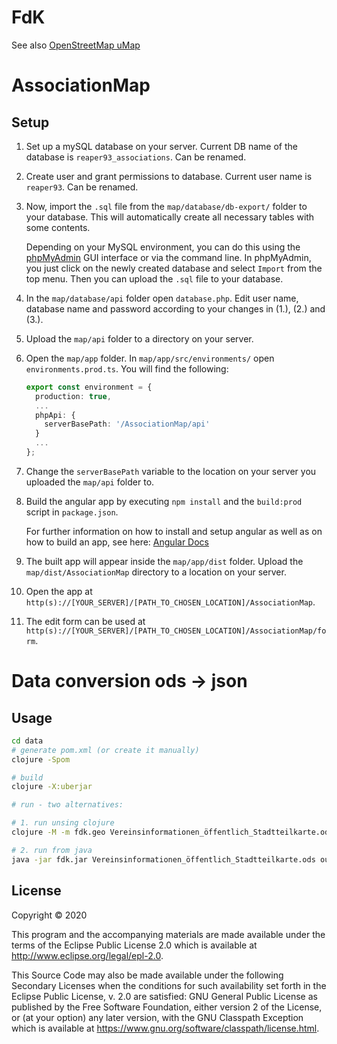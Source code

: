 # FdK

See also [OpenStreetMap uMap](https://wiki.openstreetmap.org/wiki/UMap)

# AssociationMap

## Setup

1. Set up a mySQL database on your server. Current DB name of the database is `reaper93_associations`. Can be renamed.
2. Create user and grant permissions to database. Current user name is `reaper93`. Can be renamed.
3. Now, import the `.sql` file from the `map/database/db-export/` folder to your database. This will automatically create all necessary tables with some contents.

    Depending on your MySQL environment, you can do this using the [phpMyAdmin](https://www.phpmyadmin.net/) GUI interface or via the command line. In phpMyAdmin, you just click on the newly created database and select `Import` from the top menu. Then you can upload the `.sql` file to your database.

3. In the `map/database/api` folder open `database.php`. Edit user name, database name and password according to your changes in (1.), (2.) and (3.).
4. Upload the `map/api` folder to a directory on your server.
5. Open the `map/app` folder. In `map/app/src/environments/` open `environments.prod.ts`. You will find the following:

    ```typescript
    export const environment = {
      production: true,
      ...
      phpApi: {
        serverBasePath: '/AssociationMap/api'
      }
      ...
    };
    ```

6. Change the `serverBasePath` variable to the location on your server you uploaded the `map/api` folder to.
7. Build the angular app by executing `npm install` and the `build:prod` script in `package.json`.

    For further information on how to install and setup angular as well as on how to build an app, see here: [Angular Docs](https://angular.io/guide/setup-local)

8. The built app will appear inside the `map/app/dist` folder. Upload the `map/dist/AssociationMap` directory to a location on your server.

9. Open the app at `http(s)://[YOUR_SERVER]/[PATH_TO_CHOSEN_LOCATION]/AssociationMap`.

10. The edit form can be used at  `http(s)://[YOUR_SERVER]/[PATH_TO_CHOSEN_LOCATION]/AssociationMap/form`.

# Data conversion ods -> json

## Usage

```bash
cd data
# generate pom.xml (or create it manually)
clojure -Spom

# build
clojure -X:uberjar

# run - two alternatives:

# 1. run unsing clojure
clojure -M -m fdk.geo Vereinsinformationen_öffentlich_Stadtteilkarte.ods out.umap

# 2. run from java
java -jar fdk.jar Vereinsinformationen_öffentlich_Stadtteilkarte.ods out.umap
```

## License

Copyright © 2020

This program and the accompanying materials are made available under the
terms of the Eclipse Public License 2.0 which is available at
http://www.eclipse.org/legal/epl-2.0.

This Source Code may also be made available under the following Secondary
Licenses when the conditions for such availability set forth in the Eclipse
Public License, v. 2.0 are satisfied: GNU General Public License as published by
the Free Software Foundation, either version 2 of the License, or (at your
option) any later version, with the GNU Classpath Exception which is available
at https://www.gnu.org/software/classpath/license.html.

